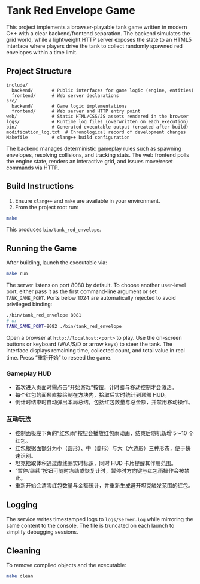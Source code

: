 # Tank Red Envelope Game

This project implements a browser-playable tank game written in modern C++ with a clear backend/frontend separation. The backend simulates the grid world, while a lightweight HTTP server exposes the state to an HTML5 interface where players drive the tank to collect randomly spawned red envelopes within a time limit.

## Project Structure

```
include/
  backend/       # Public interfaces for game logic (engine, entities)
  frontend/      # Web server declarations
src/
  backend/       # Game logic implementations
  frontend/      # Web server and HTTP entry point
web/             # Static HTML/CSS/JS assets rendered in the browser
logs/            # Runtime log files (overwritten on each execution)
bin/             # Generated executable output (created after build)
modification_log.txt  # Chronological record of development changes
Makefile         # clang++ build configuration
```

The backend manages deterministic gameplay rules such as spawning envelopes, resolving collisions, and tracking stats. The web frontend polls the engine state, renders an interactive grid, and issues move/reset commands via HTTP.

## Build Instructions

1. Ensure `clang++` and `make` are available in your environment.
2. From the project root run:

```bash
make
```

This produces `bin/tank_red_envelope`.

## Running the Game

After building, launch the executable via:

```bash
make run
```

The server listens on port 8080 by default. To choose another user-level port, either pass it as the first command-line argument or set `TANK_GAME_PORT`. Ports below 1024 are automatically rejected to avoid privileged binding:

```bash
./bin/tank_red_envelope 8081
# or
TANK_GAME_PORT=8082 ./bin/tank_red_envelope
```

Open a browser at `http://localhost:<port>` to play. Use the on-screen buttons or keyboard (W/A/S/D or arrow keys) to steer the tank. The interface displays remaining time, collected count, and total value in real time. Press “重新开始” to reseed the game.

### Gameplay HUD

- 首次进入页面时需点击“开始游戏”按钮，计时器与移动控制才会激活。
- 每个红包的面额直接绘制在方块内，拾取后实时统计到顶部 HUD。
- 倒计时结束时自动弹出本局总结，包括红包数量与总金额，并禁用移动操作。

### 互动玩法

- 控制面板左下角的“红包雨”按钮会播放红包雨动画，结束后随机新增 5～10 个红包。
- 红包根据面额分为小（圆形）、中（菱形）与大（六边形）三种形态，便于快速识别。
- 坦克拾取体积通过虚线圈实时标识，同时 HUD 卡片提醒其作用范围。
- “暂停/继续”按钮可随时冻结或恢复计时，暂停时方向键与红包雨操作会被禁止。
- 重新开始会清零红包数量与金额统计，并重新生成避开坦克触发范围的红包。

## Logging

The service writes timestamped logs to `logs/server.log` while mirroring the same content to the console. The file is truncated on each launch to simplify debugging sessions.

## Cleaning

To remove compiled objects and the executable:

```bash
make clean
```
